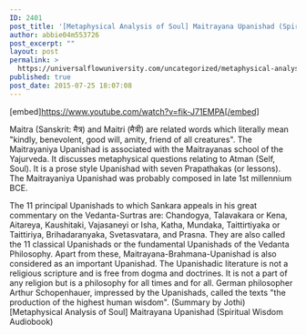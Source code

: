 ```yaml
---
ID: 2401
post_title: '[Metaphysical Analysis of Soul] Maitrayana Upanishad (Spiritual Wisdom Audiobook)'
author: abbie04m553726
post_excerpt: ""
layout: post
permalink: >
  https://universalflowuniversity.com/uncategorized/metaphysical-analysis-of-soul-maitrayana-upanishad-spiritual-wisdom-audiobook/
published: true
post_date: 2015-07-25 18:07:08
---
```

[embed]https://www.youtube.com/watch?v=fik-J71EMPA[/embed]<br>
<p>Maitra (Sanskrit: मैत्र) and Maitri (मैत्री) are related words which literally mean "kindly, benevolent, good will, amity, friend of all creatures". The Maitrayaniya Upanishad is associated with the Maitrayanas school of the Yajurveda. It discusses metaphysical questions relating to Atman (Self, Soul). It is a prose style Upanishad with seven Prapathakas (or lessons). The Maitrayaniya Upanishad was probably composed in late 1st millennium BCE.

The 11 principal Upanishads to which Sankara appeals in his great commentary on the Vedanta-Surtras are: Chandogya, Talavakara or Kena, Aitareya, Kaushitaki, Vajasaneyi or Isha, Katha, Mundaka, Taittirtiyaka or Taittiriya, Brihadaranyaka, Svetasvatara, and Prasna. They are also called the 11 classical Upanishads or the fundamental Upanishads of the Vedanta Philosophy. Apart from these, Maitrayana-Brahmana-Upanishad is also considered as an important Upanishad. The Upanishadic literature is not a religious scripture and is free from dogma and doctrines. It is not a part of any religion but is a philosophy for all times and for all. German philosopher Arthur Schopenhauer, impressed by the Upanishads, called the texts "the production of the highest human wisdom". (Summary by Jothi)
[Metaphysical Analysis of Soul] Maitrayana Upanishad (Spiritual Wisdom Audiobook)</p>